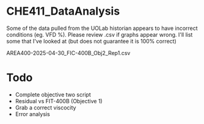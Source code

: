 # CHE411_DataAnalysis

Some of the data pulled from the UOLab historian appears to have incorrect
conditions (eg. VFD %). Please review .csv if graphs appear wrong. I'll
list some that I've looked at (but does not guarantee it is 100% correct)

AREA400-2025-04-30_FIC-400B_Obj2_Rep1.csv

# Todo
- Complete objective two script
- Residual vs FIT-400B (Objective 1)
- Grab a correct viscocity
- Error analysis

